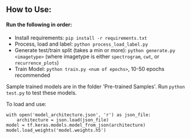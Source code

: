 ## How to Use:
#### Run the following in order:

- Install requirements: `pip install -r requirements.txt`
- Process, load and label: `python process_load_label.py`
- Generate test/train split (takes a min or more): `python generate.py <imagetype>` (where imagetype is either `spectrogram`, `cwt`, or `recurrence_plots`)
- Train Model: `python train.py <num of epochs>`, 10-50 epochs recommended

Sample trained models are in the folder 'Pre-trained Samples'. Run `python test.py` to test these models.

To load and use: 

```
with open('model_architecture.json', 'r') as json_file:
    architecture = json.load(json_file)
model = tf.keras.models.model_from_json(architecture)
model.load_weights('model.weights.h5')
```
